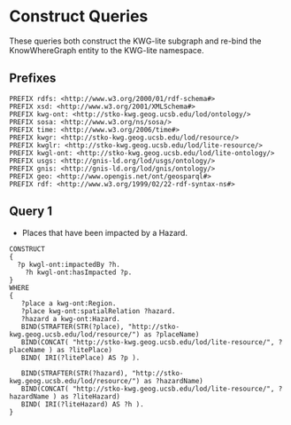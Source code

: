 # Construct Queries
These queries both construct the KWG-lite subgraph and re-bind the KnowWhereGraph entity to the KWG-lite namespace.

## Prefixes
```sparql
PREFIX rdfs: <http://www.w3.org/2000/01/rdf-schema#>
PREFIX xsd: <http://www.w3.org/2001/XMLSchema#>
PREFIX kwg-ont: <http://stko-kwg.geog.ucsb.edu/lod/ontology/>
PREFIX sosa: <http://www.w3.org/ns/sosa/>
PREFIX time: <http://www.w3.org/2006/time#>
PREFIX kwgr: <http://stko-kwg.geog.ucsb.edu/lod/resource/>
PREFIX kwglr: <http://stko-kwg.geog.ucsb.edu/lod/lite-resource/>
PREFIX kwgl-ont: <http://stko-kwg.geog.ucsb.edu/lod/lite-ontology/>
PREFIX usgs: <http://gnis-ld.org/lod/usgs/ontology/>
PREFIX gnis: <http://gnis-ld.org/lod/gnis/ontology/>
PREFIX geo: <http://www.opengis.net/ont/geosparql#>
PREFIX rdf: <http://www.w3.org/1999/02/22-rdf-syntax-ns#>
```

## Query 1
* Places that have been impacted by a Hazard.
```sparql
CONSTRUCT 
{ 
  ?p kwgl-ont:impactedBy ?h.
	?h kwgl-ont:hasImpacted ?p.
}
WHERE
{
   ?place a kwg-ont:Region.
   ?place kwg-ont:spatialRelation ?hazard.
   ?hazard a kwg-ont:Hazard.
   BIND(STRAFTER(STR(?place), "http://stko-kwg.geog.ucsb.edu/lod/resource/") as ?placeName)
   BIND(CONCAT( "http://stko-kwg.geog.ucsb.edu/lod/lite-resource/", ?placeName ) as ?litePlace)
   BIND( IRI(?litePlace) AS ?p ).
   
   BIND(STRAFTER(STR(?hazard), "http://stko-kwg.geog.ucsb.edu/lod/resource/") as ?hazardName)
   BIND(CONCAT( "http://stko-kwg.geog.ucsb.edu/lod/lite-resource/", ?hazardName ) as ?liteHazard)
   BIND( IRI(?liteHazard) AS ?h ).
}
 ```
